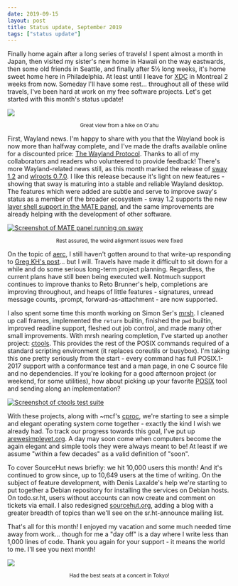 ```yaml
---
date: 2019-09-15
layout: post
title: Status update, September 2019
tags: ["status update"]
---
```


Finally home again after a long series of travels! I spent almost a month in
Japan, then visited my sister's new home in Hawaii on the way eastwards, then
some old friends in Seattle, and finally after 5½ long weeks, it's home sweet
home here in Philadelphia. At least until I leave for
[XDC](https://xdc2019.x.org/) in Montreal 2 weeks from now. Someday I'll have
some rest... throughout all of these wild travels, I've been hard at work on my
free software projects. Let's get started with this month's status update!

![](https://sr.ht/iuDE.jpg)

<p style="text-align: center">
  <small>Great view from a hike on O'ahu</small>
</p>

First, Wayland news. I'm happy to share with you that the Wayland book is now
more than halfway complete, and I've made the drafts available online for a
discounted price: [The Wayland Protocol](https://wayland-book.com). Thanks to
all of my collaborators and readers who volunteered to provide feedback! There's
more Wayland-related news still, as this month marked the release of [sway
1.2][sway changelog] and [wlroots 0.7.0][wlr changelog]. I like this release
because it's light on new features - showing that sway is maturing into a stable
and reliable Wayland desktop. The features which were added are subtle and serve
to improve sway's status as a member of the broader ecosystem - sway 1.2
supports the new [layer shell support in the MATE panel][mate panel], and the
same improvements are already helping with the development of other software.

[sway changelog]: https://github.com/swaywm/sway/releases/tag/1.2
[wlr changelog]: https://github.com/swaywm/wlroots/releases/tag/0.7.0
[mate panel]: https://github.com/mate-desktop/mate-panel/pull/991

[![Screenshot of MATE panel running on sway](https://sr.ht/9Oro.png)](https://sr.ht/9Oro.png)

<p style="text-align: center">
  <small>Rest assured, the weird alignment issues were fixed</small>
</p>

On the topic of [aerc](https://aerc-mail.org), I still haven't gotten around to
that write-up responding to [Greg KH's post][gregkh]... but I will. Travels have
made it difficult to sit down for a while and do some serious long-term project
planning. Regardless, the current plans have still been being executed well.
Notmuch support continues to improve thanks to Reto Brunner's help, completions
are improving throughout, and heaps of little features - signatures, unread
message counts, :prompt, forward-as-attachment - are now supported.

[gregkh]: http://www.kroah.com/log/blog/2019/08/14/patch-workflow-with-mutt-2019/

I also spent some time this month working on Simon Ser's
[mrsh](https://mrsh.sh). I cleaned up call frames, implemented the `return`
builtin, finished the `pwd` builtin, improved readline support, fleshed out job
control, and made many other small improvements. With mrsh nearing completion,
I've started up another project: [ctools][ctools]. This provides the rest of the
POSIX commands required of a standard scripting environment (it replaces
coreutils or busybox). I'm taking this one pretty seriously from the start -
every command has full POSIX.1-2017 support with a conformance test and a man
page, in one C source file and no dependencies. If you're looking for a good
afternoon project (or weekend, for some utilities), how about picking up your
favorite [POSIX](https://pubs.opengroup.org/onlinepubs/9699919799/) tool and
sending along an implementation?

[![Screenshot of ctools test suite](https://sr.ht/DSxS.png)](https://builds.sr.ht/~sircmpwn/job/88955)

[ctools]: https://git.sr.ht/~sircmpwn/ctools

With these projects, along with ~mcf's [cproc](https://git.sr.ht/~mcf/cproc),
we're starting to see a simple and elegant operating system come together -
exactly the kind I wish we already had. To track our progress towards this goal,
I've put up [arewesimpleyet.org](https://arewesimpleyet.org). A day may soon
come when computers become the again elegant and simple tools they were always
meant to be! At least if we assume "within a few decades" as a valid definition
of "soon".

To cover SourceHut news briefly: we hit 10,000 users this month! And it's
continued to grow since, up to 10,649 users at the time of writing. On the
subject of feature development, with Denis Laxalde's help we're starting to put
together a Debian repository for installing the services on Debian hosts. On
todo.sr.ht, users without accounts can now create and comment on tickets via
email. I also redesigned [sourcehut.org](https://sourcehut.org), adding a blog
with a greater breadth of topics than we'll see on the sr.ht-announce mailing
list.

That's all for this month! I enjoyed my vacation and some much needed time away
from work... though for me a "day off" is a day where I write less than 1,000
lines of code. Thank you again for your support - it means the world to me. I'll
see you next month!

![](https://sr.ht/1cuE.jpg)

<p style="text-align: center">
  <small>Had the best seats at a concert in Tokyo!</small>
</p>
